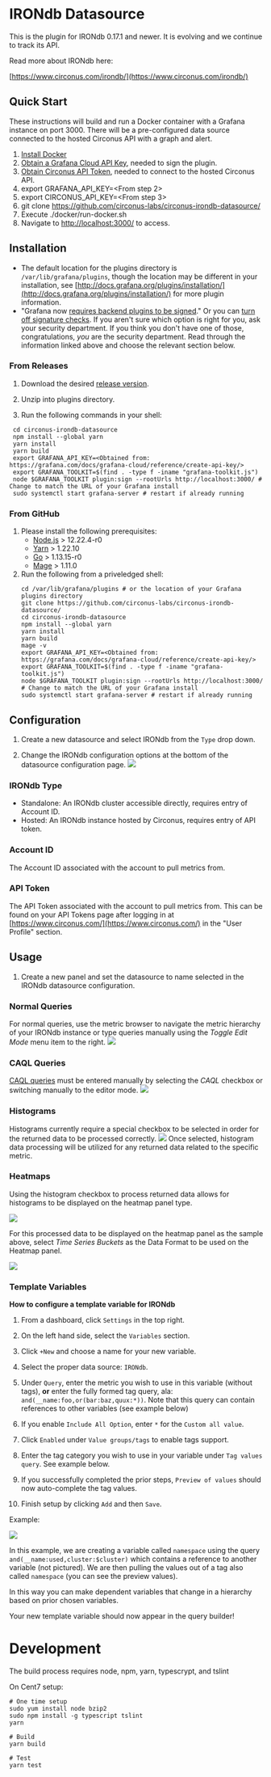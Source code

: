 # IRONdb Datasource

This is the plugin for IRONdb 0.17.1 and newer. It is evolving and we continue to track its API.

Read more about IRONdb here:

[https://www.circonus.com/irondb/](https://www.circonus.com/irondb/)

## Quick Start
These instructions will build and run a Docker container with a Grafana instance on port 3000. There will be a pre-configured data source connected to the hosted Circonus API with a graph and alert.

1. [Install Docker](https://docs.docker.com/get-docker/)
2. [Obtain a Grafana Cloud API Key](https://grafana.com/docs/grafana-cloud/reference/create-api-key/),  needed to sign the plugin.
3. [Obtain Circonus API Token](https://docs.circonus.com/circonus/integrations/api/api-tokens/), needed to connect to the hosted Circonus API.
4. export GRAFANA_API_KEY=<From step 2>
5. export CIRCONUS_API_KEY=<From step 3>
6. git clone https://github.com/circonus-labs/circonus-irondb-datasource/
7. Execute ./docker/run-docker.sh
8. Navigate to <http://localhost:3000/> to access.

## Installation
* The default location for the plugins directory is `/var/lib/grafana/plugins`, though the location may be different in your installation, see [http://docs.grafana.org/plugins/installation/](http://docs.grafana.org/plugins/installation/) for more plugin information.
* "Grafana now [requires backend plugins to be signed](https://grafana.com/docs/grafana/latest/installation/upgrading/#backend-plugins)." Or you can [turn off signature checks](https://grafana.com/docs/grafana/latest/plugins/plugin-signatures/#allow-unsigned-plugins). If you aren't sure which option is right for you, ask your security department. If you think you don't have one of those, congratulations, *you* are the security department. Read through the information linked above and choose the relevant section below.

### From Releases
1. Download the desired [release version](https://github.com/circonus-labs/circonus-irondb-datasource/releases).

2. Unzip into plugins directory.

3. Run the following commands in your shell:
  ```shell
   cd circonus-irondb-datasource
   npm install --global yarn
   yarn install
   yarn build
   export GRAFANA_API_KEY=<Obtained from: https://grafana.com/docs/grafana-cloud/reference/create-api-key/>
   export GRAFANA_TOOLKIT=$(find . -type f -iname "grafana-toolkit.js")
   node $GRAFANA_TOOLKIT plugin:sign --rootUrls http://localhost:3000/ # Change to match the URL of your Grafana install
   sudo systemctl start grafana-server # restart if already running
   ```

### From GitHub
1. Please install the following prerequisites:
   *    [Node.js](https://nodejs.org/en/download/) > 12.22.4-r0
   *    [Yarn](https://www.npmjs.com/package/yarn) > 1.22.10
   *    [Go](https://golang.org/doc/install) > 1.13.15-r0
   *    [Mage](https://github.com/magefile/mage) > 1.11.0
2. Run the following from a priveledged shell:
   ```shell
   cd /var/lib/grafana/plugins # or the location of your Grafana plugins directory
   git clone https://github.com/circonus-labs/circonus-irondb-datasource/
   cd circonus-irondb-datasource
   npm install --global yarn
   yarn install
   yarn build
   mage -v
   export GRAFANA_API_KEY=<Obtained from: https://grafana.com/docs/grafana-cloud/reference/create-api-key/>
   export GRAFANA_TOOLKIT=$(find . -type f -iname "grafana-toolkit.js")
   node $GRAFANA_TOOLKIT plugin:sign --rootUrls http://localhost:3000/ # Change to match the URL of your Grafana install
   sudo systemctl start grafana-server # restart if already running
   ```

## Configuration

1. Create a new datasource and select IRONdb from the `Type` drop down.

2. Change the IRONdb configuration options at the bottom of the datasource configuration page.
![](img/irondb-datasource-configuration.png)

### IRONdb Type
* Standalone: An IRONdb cluster accessible directly, requires entry of Account ID.
* Hosted: An IRONdb instance hosted by Circonus, requires entry of API token.
 
### Account ID
The Account ID associated with the account to pull metrics from.

### API Token
The API Token associated with the account to pull metrics from. This can be found on your API Tokens page after logging in at [https://www.circonus.com/](https://www.circonus.com/) in the "User Profile" section.

## Usage

1. Create a new panel and set the datasource to name selected in the IRONdb datasource configuration.

### Normal Queries
For normal queries, use the metric browser to navigate the metric hierarchy of your IRONdb instance or type queries manually using the *Toggle Edit Mode* menu item to the right.
![](img/irondb-graph-metric-browser.png)

### CAQL Queries
[CAQL queries](https://login.circonus.com/resources/docs/user/CAQL.html) must be entered manually by selecting the *CAQL* checkbox or switching manually to the editor mode.
![](img/irondb-graph-caql-editor.png)

### Histograms
Histograms currently require a special checkbox to be selected in order for the returned data to be processed correctly.
![](img/irondb-graph-metric-browser.png)
Once selected, histogram data processing will be utilized for any returned data related to the specific metric.

### Heatmaps
Using the histogram checkbox to process returned data allows for histograms to be displayed on the heatmap panel type.

![](img/irondb-heatmap-sample.png)

For this processed data to be displayed on the heatmap panel as the sample above, select *Time Series Buckets* as the Data Format to be used on the Heatmap panel.

![](img/irondb-heatmap-tsbuckets.png)

### Template Variables

**How to configure a template variable for IRONdb**

1. From a dashboard, click `Settings` in the top right.
  
1. On the left hand side, select the `Variables` section.
  
1. Click `+New` and choose a name for your new variable.
  
1. Select the proper data source: `IRONdb`.
  
1. Under `Query`, enter the metric you wish to use in this variable (without tags), **or** enter the fully formed tag query, ala: `and(__name:foo,or(bar:baz,quux:*))`.  Note that this query can contain references to other variables (see example below)
  
1. If you enable `Include All Option`, enter `*` for the `Custom all value`.
  
1. Click `Enabled` under `Value groups/tags` to enable tags support.
  
1. Enter the tag category you wish to use in your variable under `Tag values query`.  See example below.
  
1. If you successfully completed the prior steps, `Preview of values` should now auto-complete the tag values.
  
1. Finish setup by clicking `Add` and then `Save`.

Example:

![](img/irondb-variable-config.png)

In this example, we are creating a variable called `namespace` using the query `and(__name:used,cluster:$cluster)` which contains a reference to another variable (not pictured).  We are then pulling the values out of a tag also called `namespace` (you can see the preview values).

In this way you can make dependent variables that change in a hierarchy based on prior chosen variables.
  
Your new template variable should now appear in the query builder!

# Development

The build process requires node, npm, yarn, typescrypt, and tslint

On Cent7 setup:

```
# One time setup
sudo yum install node bzip2
sudo npm install -g typescript tslint
yarn

# Build
yarn build

# Test
yarn test
```
